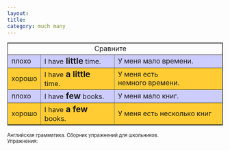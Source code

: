 ```yaml
---
layout: 
title: 
category: much many
---
```

<table style="text-align: left;" border="1" cellpadding="5" cellspacing="0"><tbody>
<tr align="center">
<td colspan="3" rowspan="1">Сравните 
   </td>
    </tr>
<tr>
<td style="background-color: rgb(204, 204, 255);">плохо</td>
      <td style="background-color: rgb(204, 204, 255);">I
have<big style="font-weight: bold;"> little</big>
time.   </td>
      <td style="background-color: rgb(204, 204, 255);">У
меня мало времени.</td>
    </tr>
<tr>
<td style="background-color: rgb(255, 204, 51);">хорошо</td>
      <td style="background-color: rgb(255, 204, 51);">I
have<big style="font-weight: bold;"> a little </big>time.   </td>
      <td style="background-color: rgb(255, 204, 51);">У
меня есть немного времени.</td>
    </tr>
<tr>
<td style="background-color: rgb(204, 204, 255);">плохо</td>
      <td style="background-color: rgb(204, 204, 255);">I
have<big style="font-weight: bold;"> few</big> books. </td>
      <td style="background-color: rgb(204, 204, 255);">У
меня мало книг.</td>
    </tr>
<tr>
<td style="background-color: rgb(255, 204, 51);">хорошо</td>
      <td style="background-color: rgb(255, 204, 51);">I
have<big style="font-weight: bold;"> a few </big>books. <br>
</td>
      <td style="background-color: rgb(255, 204, 51);"> У
меня есть несколько книг</td>
    </tr>
</tbody></table>
<p style="font-size:80%">Английская грамматика. Сборник упражнений для школьников. <br>
Упражнения:  
  
  
  
  
  
  
  
  
  </p>